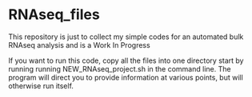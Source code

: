 # RNAseq_files
This repository is just to collect my simple codes for an automated bulk RNAseq analysis and is a Work In Progress

If you want to run this code, copy all the files into one directory start by running running NEW_RNAseq_project.sh in the command line. The program will direct you to provide information at various points, but will otherwise run itself.
